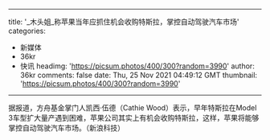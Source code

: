 
---
title: '_木头姐_称苹果当年应抓住机会收购特斯拉，掌控自动驾驶汽车市场'
categories: 
 - 新媒体
 - 36kr
 - 快讯
headimg: 'https://picsum.photos/400/300?random=3990'
author: 36kr
comments: false
date: Thu, 25 Nov 2021 04:49:12 GMT
thumbnail: 'https://picsum.photos/400/300?random=3990'
---

<div>   
据报道，方舟基金掌门人凯西·伍德（Cathie Wood）表示，早年特斯拉在Model 3车型扩大量产遇到困难，苹果公司其实上有机会收购特斯拉，这样，苹果将能够掌控自动驾驶汽车市场。（新浪科技）  
</div>
            